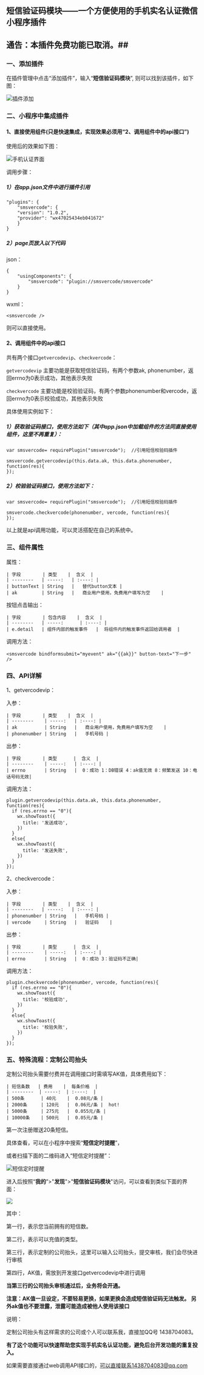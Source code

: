 ## 短信验证码模块——一个方便使用的手机实名认证微信小程序插件 ##

## 通告：本插件免费功能已取消。##


### 一、添加插件 ###

在插件管理中点击“添加插件”，输入“**短信验证码模块**”, 则可以找到该插件，如下图：

![插件添加](https://mmbiz.qpic.cn/mmbiz_png/Sj1Ws3AzCj31gslrRAvibI6eg0OGyvXKeLHaO1cKjygLyvWvblgK0WvGSF8LAUWLwia0v5exbialr40BYGKwELmKA/640?wx_fmt=png)


### 二、小程序中集成插件 ###

#### 1、直接使用组件(只是快速集成，实现效果必须用“2、调用组件中的api接口”) ####

使用后的效果如下图：

![手机认证界面](https://mmbiz.qpic.cn/mmbiz_png/Sj1Ws3AzCj1bZbTjSdUJt8lnb5iamQBibYVcicHaOKQRqvcZqnG9oUAS4XToY7euOL6PA0JsHdWnpXAyK2KVWOh6Q/640?wx_fmt=png)

调用步骤：

##### 1）在app.json文件中进行插件引用 #####

	"plugins": {
		"smsvercode": {
		"version": "1.0.2",
		"provider": "wx47025434eb041672"
		}	
	}

##### 2）page页放入以下代码 #####

json：

	{
  		"usingComponents": {
    		"smsvercode": "plugin://smsvercode/smsvercode"
  		}
	}

wxml：

`<smsvercode />`

则可以直接使用。



#### 2、调用组件中的api接口 ####
共有两个接口`getvercodevip`、`checkvercode`：

`getvercodevip` 主要功能是获取短信验证码，有两个参数ak, phonenumber，返回errno为0表示成功，其他表示失败

`checkvercode` 主要功能是校验验证码，有两个参数phonenumber和vercode，返回errno为0表示校验成功，其他表示失败

具体使用实例如下：

##### 1）获取验证码接口，使用方法如下（其中app.json中加载组件的方法同直接使用组件，这里不再重复）： #####
 
	var smsvercode= requirePlugin("smsvercode");  //引用短信校验码插件

	smsvercode.getvercodevip(this.data.ak, this.data.phonenumber, function(res){ 
    });

##### 2）校验验证码接口，使用方法如下： #####

	var smsvercode= requirePlugin("smsvercode");  //引用短信校验码插件

	smsvercode.checkvercode(phonenumber, vercode, function(res){
    });

以上就是api调用功能，可以灵活搭配在自己的系统中。


### 三、组件属性 ###

属性：

	| 字段        | 类型    |  含义  |
	| --------   | -----:   | :----: |
	| buttonText | String   |   替代button文本 |
	| ak         | String   |   商业用户使用，免费用户填写为空    |	

按钮点击输出：

	| 字段        | 包含内容    |  含义  |
	| --------   | -----:      | :----: |
	| e.detail   | 组件内部的触发事件   |  将组件内的触发事件返回给调用者  |	

调用方法：

	<smsvercode bindformsubmit="myevent" ak="{{ak}}" button-text="下一步" />

### 四、API详解 ###

1、getvercodevip：

入参：

	| 字段        | 类型    |  含义  |
	| --------    | -----:   | :----: |	
	| ak          | String   |   商业用户使用，免费用户填写为空    |	
	| phonenumber | String   |   手机号码 |

出参：
	
	| 字段        | 类型      |  含义  |
	| --------    | -----:   | :----: |
	| errno       | String   |  0：成功 1：DB错误 4：ak值无效 8：频繁发送 10：电话号码无效|

调用方法：

	plugin.getvercodevip(this.data.ak, this.data.phonenumber, function(res){
      if (res.errno == "0"){
        wx.showToast({
          title: '发送成功',
        })
      }
      else{
        wx.showToast({
          title: '发送失败',
        })
      }
    });

2、checkvercode：

入参：

	| 字段        | 类型    |  含义  |
	| --------   | -----:   | :----: |		
	| phonenumber | String   |   手机号码 |
	| vercode     | String   |   验证码    |	

出参：
	
	| 字段        | 类型      |  含义  |
	| --------    | -----:   | :----: |
	| errno       | String   |  0：成功 3：验证码不正确|

调用方法：

	plugin.checkvercode(phonenumber, vercode, function(res){
      if (res.errno == "0"){
        wx.showToast({
          title: '校验成功',
        })
      }
      else{
        wx.showToast({
          title: '校验失败',
        })
      }
    });


### 五、特殊流程：定制公司抬头 ###

定制公司抬头需要付费并在调用接口时需填写AK值，具体费用如下：

	| 短信条数   | 费用    |  每条价格  |
	| --------  | -----:  | :----: 	|
	| 500条 		| 40元    |  0.08元/条 |
	| 2000条 	| 120元   |  0.06元/条 |  hot!
	| 5000条 	| 275元   |  0.055元/条 |
	| 10000条 	| 500元   |  0.05元/条 |

第一次注册赠送20条短信。

具体查看，可以在小程序中搜索“**短信定时提醒**”，

或者扫描下面的二维码进入“短信定时提醒”：

![短信定时提醒](https://mmbiz.qlogo.cn/mmbiz_png/Sj1Ws3AzCj244vLE4zrLjN3icCJiajPjPt5aGA9bVTsw8PEABhIOss5tgWm1QbFGk9TFqsOfx7VzCEtwc0eQzibsw/0?wx_fmt=png)

进入后按照“**我的**”>"**发现**">"**短信验证码模块**"访问，可以查看到类似下面的界面：


![](https://mmbiz.qlogo.cn/mmbiz_png/Sj1Ws3AzCj244vLE4zrLjN3icCJiajPjPt9sbkEB2TceQbTVibeWu4iagyKGtEfmPkZYEcE5Kd2mNWIHqqzv4tyCibg/0?wx_fmt=png)

其中：

第一行，表示您当前拥有的短信数。

第二行，表示可以充值的类型。

第三行，表示定制的公司抬头，这里可以输入公司抬头，提交审核，我们会尽快进行审核

第四行，AK值，需放到开发接口getvercodevip中进行调用

**当第三行的公司抬头审核通过后，业务将会开通。**

**注意：AK值一旦设定，不要轻易更换，如果更换会造成短信验证码无法触发。**
**另外ak值也不要泄露，泄露可能造成被他人使用该接口**

说明：

定制公司抬头有这样需求的公司或个人可以联系我，直接加QQ号 1438704083。

**有了这个功能可以快速帮助您实现手机实名认证功能，避免后台开发功能的重复投入。**


如果需要直接通过web调用API接口的，可以直接联系1438704083@qq.com


